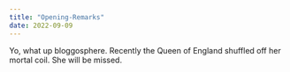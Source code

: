 ```yaml
---
title: "Opening-Remarks"
date: 2022-09-09
---
```


Yo, what up bloggosphere. Recently the Queen of England shuffled off her mortal coil. She will be missed.
